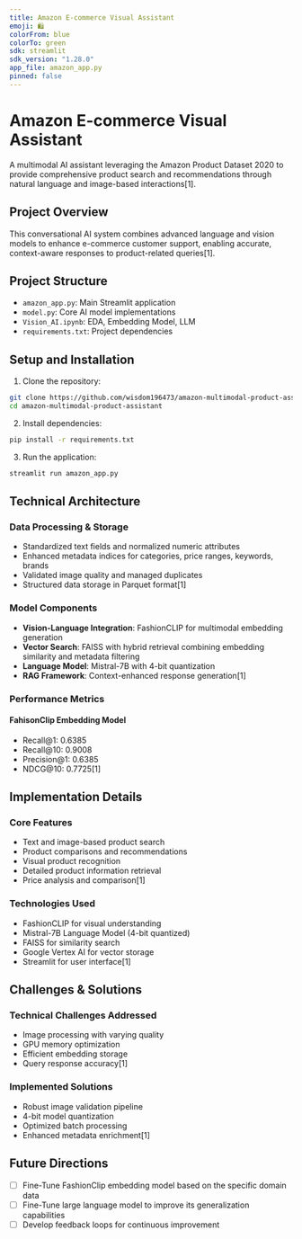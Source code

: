 ```yaml
---
title: Amazon E-commerce Visual Assistant
emoji: 🛍️
colorFrom: blue
colorTo: green
sdk: streamlit
sdk_version: "1.28.0"
app_file: amazon_app.py
pinned: false
---
```


# Amazon E-commerce Visual Assistant

A multimodal AI assistant leveraging the Amazon Product Dataset 2020 to provide comprehensive product search and recommendations through natural language and image-based interactions[1].

## Project Overview

This conversational AI system combines advanced language and vision models to enhance e-commerce customer support, enabling accurate, context-aware responses to product-related queries[1].

## Project Structure

- `amazon_app.py`: Main Streamlit application
- `model.py`: Core AI model implementations
- `Vision_AI.ipynb`: EDA, Embedding Model, LLM
- `requirements.txt`: Project dependencies

## Setup and Installation

1. Clone the repository:
```bash
git clone https://github.com/wisdom196473/amazon-multimodal-product-assistant.git
cd amazon-multimodal-product-assistant
```

2. Install dependencies:
```bash
pip install -r requirements.txt
```

3. Run the application:
```bash
streamlit run amazon_app.py
```

## Technical Architecture

### Data Processing & Storage
- Standardized text fields and normalized numeric attributes
- Enhanced metadata indices for categories, price ranges, keywords, brands
- Validated image quality and managed duplicates
- Structured data storage in Parquet format[1]

### Model Components
- **Vision-Language Integration**: FashionCLIP for multimodal embedding generation
- **Vector Search**: FAISS with hybrid retrieval combining embedding similarity and metadata filtering
- **Language Model**: Mistral-7B with 4-bit quantization
- **RAG Framework**: Context-enhanced response generation[1]

### Performance Metrics

#### FahisonClip Embedding Model

- Recall@1: 0.6385
- Recall@10: 0.9008
- Precision@1: 0.6385
- NDCG@10: 0.7725[1]

## Implementation Details

### Core Features
- Text and image-based product search
- Product comparisons and recommendations
- Visual product recognition
- Detailed product information retrieval
- Price analysis and comparison[1]

### Technologies Used
- FashionCLIP for visual understanding
- Mistral-7B Language Model (4-bit quantized)
- FAISS for similarity search
- Google Vertex AI for vector storage
- Streamlit for user interface[1]

## Challenges & Solutions

### Technical Challenges Addressed
- Image processing with varying quality
- GPU memory optimization
- Efficient embedding storage
- Query response accuracy[1]

### Implemented Solutions
- Robust image validation pipeline
- 4-bit model quantization
- Optimized batch processing
- Enhanced metadata enrichment[1]

## Future Directions

- [ ] Fine-Tune FashionClip embedding model based on the specific domain data
- [ ] Fine-Tune large language model to improve its generalization capabilities
- [ ] Develop feedback loops for continuous improvement